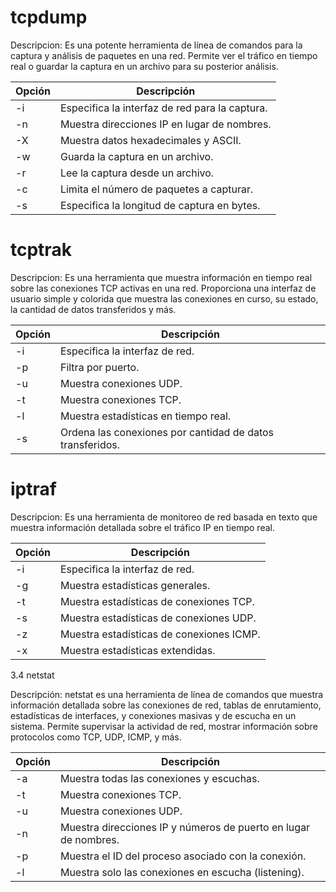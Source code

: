 # tcpdump

Descripcion: Es una potente herramienta de línea de comandos para la captura y análisis de paquetes en una red. Permite ver el tráfico en tiempo real o guardar la captura en un archivo para su posterior análisis.

| Opción | Descripción                                   |
|--------|-----------------------------------------------|
| -i     | Especifica la interfaz de red para la captura. |
| -n     | Muestra direcciones IP en lugar de nombres.    |
| -X     | Muestra datos hexadecimales y ASCII.           |
| -w     | Guarda la captura en un archivo.               |
| -r     | Lee la captura desde un archivo.               |
| -c     | Limita el número de paquetes a capturar.       |
| -s     | Especifica la longitud de captura en bytes.   |


# tcptrak

Descripcion: Es una herramienta que muestra información en tiempo real sobre las conexiones TCP activas en una red. Proporciona una interfaz de usuario simple y colorida que muestra las conexiones en curso, su estado, la cantidad de datos transferidos y más.

| Opción | Descripción                   |
|--------|-------------------------------|
| -i     | Especifica la interfaz de red. |
| -p     | Filtra por puerto.             |
| -u     | Muestra conexiones UDP.        |
| -t     | Muestra conexiones TCP.        |
| -l     | Muestra estadísticas en tiempo real. |
| -s     | Ordena las conexiones por cantidad de datos transferidos. |


# iptraf

Descripcion: Es una herramienta de monitoreo de red basada en texto que muestra información detallada sobre el tráfico IP en tiempo real.

| Opción | Descripción                          |
|--------|--------------------------------------|
| -i     | Especifica la interfaz de red.       |
| -g     | Muestra estadísticas generales.      |
| -t     | Muestra estadísticas de conexiones TCP. |
| -s     | Muestra estadísticas de conexiones UDP. |
| -z     | Muestra estadísticas de conexiones ICMP.|
| -x     | Muestra estadísticas extendidas.     |


3.4 netstat

Descripción: netstat es una herramienta de línea de comandos que muestra información detallada sobre las conexiones de red, tablas de enrutamiento, estadísticas de interfaces, y conexiones masivas y de escucha en un sistema. Permite supervisar la actividad de red, mostrar información sobre protocolos como TCP, UDP, ICMP, y más.

| Opción | Descripción                   |
|--------|-------------------------------|
| -a     | Muestra todas las conexiones y escuchas. |
| -t     | Muestra conexiones TCP.        |
| -u     | Muestra conexiones UDP.        |
| -n     | Muestra direcciones IP y números de puerto en lugar de nombres. |
| -p     | Muestra el ID del proceso asociado con la conexión. |
| -l     | Muestra solo las conexiones en escucha (listening). |


